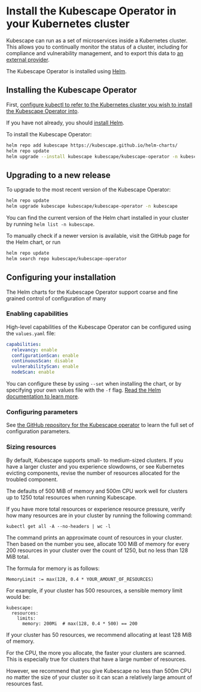# Install the Kubescape Operator in your Kubernetes cluster

Kubescape can run as a set of microservices inside a Kubernetes cluster. This allows you to continually monitor the status of a cluster, including for compliance and vulnerability management, and to export this data to [an external provider](providers.md).

The Kubescape Operator is installed using [Helm](https://helm.sh/).

## Installing the Kubescape Operator

First, [configure kubectl to refer to the Kubernetes cluster you wish to install the Kubescape Operator into](https://kubernetes.io/docs/tasks/access-application-cluster/configure-access-multiple-clusters/).

If you have not already, you should [install Helm](https://helm.sh/docs/intro/install/).

To install the Kubescape Operator:

```bash
helm repo add kubescape https://kubescape.github.io/helm-charts/
helm repo update
helm upgrade --install kubescape kubescape/kubescape-operator -n kubescape --create-namespace --set clusterName=`kubectl config current-context` 
```

## Upgrading to a new release

To upgrade to the most recent version of the Kubescape Operator:

```bash
helm repo update
helm upgrade kubescape kubescape/kubescape-operator -n kubescape
```

You can find the current version of the Helm chart installed in your cluster by running `helm list -n kubescape`. 

To manually check if a newer version is available, visit the GitHub page for the Helm chart, or run

```bash
helm repo update
helm search repo kubescape/kubescape-operator
```

## Configuring your installation

The Helm charts for the Kubescape Operator support coarse and fine grained control of  configuration of many

### Enabling capabilities

High-level capabilities of the Kubescape Operator can be configured using the `values.yaml` file:

```yaml
capabilities:
  relevancy: enable
  configurationScan: enable
  continuousScan: disable
  vulnerabilityScan: enable
  nodeScan: enable
```

You can configure these by using `--set` when installing the chart, or by specifying your own values file with the `-f` flag. [Read the Helm documentation to learn more](https://helm.sh/docs/chart_template_guide/values_files/).

### Configuring parameters

See [the GitHub repository for the Kubescape operator](https://github.com/kubescape/helm-charts/blob/main/charts/kubescape-operator/README.md#chart-support) to learn the full set of configuration parameters.

### Sizing resources

By default, Kubescape supports small- to medium-sized clusters. If you have a larger cluster and you experience slowdowns, or see Kubernetes evicting components, revise the number of resources allocated for the troubled component.

The defaults of 500 MiB of memory and 500m CPU work well for clusters up to 1250 total resources when running Kubescape.  

If you have more total resources or experience resource pressure, verify how many resources are in your cluster by running the following command:

```
kubectl get all -A --no-headers | wc -l
```

The command prints an approximate count of resources in your cluster.  
Then based on the number you see, allocate 100 MiB of memory for every 200 resources in your cluster over the count of 1250, but no less than 128 MiB total.  

The formula for memory is as follows:

```
MemoryLimit := max(128, 0.4 * YOUR_AMOUNT_OF_RESOURCES)
```

For example, if your cluster has 500 resources, a sensible memory limit would be:

```
kubescape:
  resources:
    limits:
      memory: 200Mi  # max(128, 0.4 * 500) == 200
```

If your cluster has 50 resources, we recommend allocating at least 128 MiB of memory.

For the CPU, the more you allocate, the faster your clusters are scanned. This is especially true for clusters that have a large number of resources.  

However, we recommend that you give Kubescape no less than 500m CPU no matter the size of your cluster so it can scan a relatively large amount of resources fast.

## 